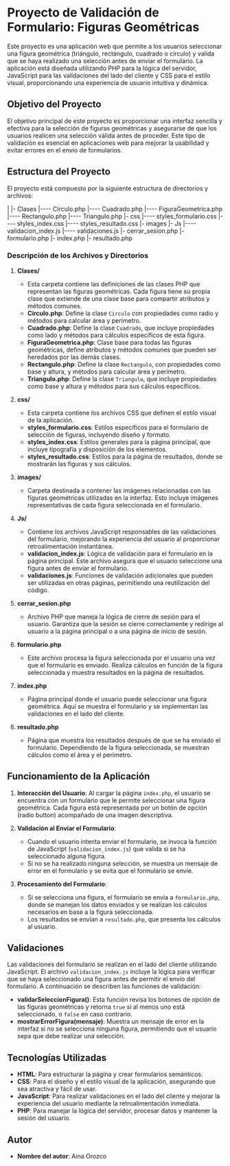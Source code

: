 # Proyecto de Validación de Formulario: Figuras Geométricas

Este proyecto es una aplicación web que permite a los usuarios seleccionar una figura geométrica (triángulo, rectángulo, cuadrado o círculo) y valida que se haya realizado una selección antes de enviar el formulario. La aplicación está diseñada utilizando PHP para la lógica del servidor, JavaScript para las validaciones del lado del cliente y CSS para el estilo visual, proporcionando una experiencia de usuario intuitiva y dinámica.

## Objetivo del Proyecto

El objetivo principal de este proyecto es proporcionar una interfaz sencilla y efectiva para la selección de figuras geométricas y asegurarse de que los usuarios realicen una selección válida antes de proceder. Este tipo de validación es esencial en aplicaciones web para mejorar la usabilidad y evitar errores en el envío de formularios.

## Estructura del Proyecto

El proyecto está compuesto por la siguiente estructura de directorios y archivos:

|
|- Clases
|---- Circulo.php
|---- Cuadrado.php
|---- FiguraGeometrica.php
|---- Rectangulo.php 
|---- Triangulo.php 
|- css 
|---- styles_formulario.css 
|---- styles_index.css 
|---- styles_resultado.css 
|- images 
|- Js 
|---- validacion_index.js 
|---- validaciones.js 
|- cerrar_sesion.php 
|- formulario.php 
|- index.php 
|- resultado.php


### Descripción de los Archivos y Directorios

1. **Clases/**
   - Esta carpeta contiene las definiciones de las clases PHP que representan las figuras geométricas. Cada figura tiene su propia clase que extiende de una clase base para compartir atributos y métodos comunes.
   - **Circulo.php**: Define la clase `Circulo` con propiedades como radio y métodos para calcular área y perímetro.
   - **Cuadrado.php**: Define la clase `Cuadrado`, que incluye propiedades como lado y métodos para cálculos específicos de esta figura.
   - **FiguraGeometrica.php**: Clase base para todas las figuras geométricas, define atributos y métodos comunes que pueden ser heredados por las demás clases.
   - **Rectangulo.php**: Define la clase `Rectangulo`, con propiedades como base y altura, y métodos para calcular área y perímetro.
   - **Triangulo.php**: Define la clase `Triangulo`, que incluye propiedades como base y altura y métodos para sus cálculos específicos.

2. **css/**
   - Esta carpeta contiene los archivos CSS que definen el estilo visual de la aplicación.
   - **styles_formulario.css**: Estilos específicos para el formulario de selección de figuras, incluyendo diseño y formato.
   - **styles_index.css**: Estilos generales para la página principal, que incluye tipografía y disposición de los elementos.
   - **styles_resultado.css**: Estilos para la página de resultados, donde se mostrarán las figuras y sus cálculos.

3. **images/**
   - Carpeta destinada a contener las imágenes relacionadas con las figuras geométricas utilizadas en la interfaz. Esto incluye imágenes representativas de cada figura seleccionada en el formulario.

4. **Js/**
   - Contiene los archivos JavaScript responsables de las validaciones del formulario, mejorando la experiencia del usuario al proporcionar retroalimentación instantánea.
   - **validacion_index.js**: Lógica de validación para el formulario en la página principal. Este archivo asegura que el usuario seleccione una figura antes de enviar el formulario.
   - **validaciones.js**: Funciones de validación adicionales que pueden ser utilizadas en otras páginas, permitiendo una reutilización del código.

5. **cerrar_sesion.php**
   - Archivo PHP que maneja la lógica de cierre de sesión para el usuario. Garantiza que la sesión se cierre correctamente y redirige al usuario a la página principal o a una página de inicio de sesión.

6. **formulario.php**
   - Este archivo procesa la figura seleccionada por el usuario una vez que el formulario es enviado. Realiza cálculos en función de la figura seleccionada y muestra resultados en la página de resultados.

7. **index.php**
   - Página principal donde el usuario puede seleccionar una figura geométrica. Aquí se muestra el formulario y se implementan las validaciones en el lado del cliente.

8. **resultado.php**
   - Página que muestra los resultados después de que se ha enviado el formulario. Dependiendo de la figura seleccionada, se muestran cálculos como el área y el perímetro.

## Funcionamiento de la Aplicación

1. **Interacción del Usuario**: Al cargar la página `index.php`, el usuario se encuentra con un formulario que le permite seleccionar una figura geométrica. Cada figura está representada por un botón de opción (radio button) acompañado de una imagen descriptiva.

2. **Validación al Enviar el Formulario**:
   - Cuando el usuario intenta enviar el formulario, se invoca la función de JavaScript (`validacion_index.js`) que valida si se ha seleccionado alguna figura.
   - Si no se ha realizado ninguna selección, se muestra un mensaje de error en el formulario y se evita que el formulario se envíe.

3. **Procesamiento del Formulario**:
   - Si se selecciona una figura, el formulario se envía a `formulario.php`, donde se manejan los datos enviados y se realizan los cálculos necesarios en base a la figura seleccionada.
   - Los resultados se envían a `resultado.php`, que presenta los cálculos al usuario.

## Validaciones

Las validaciones del formulario se realizan en el lado del cliente utilizando JavaScript. El archivo `validacion_index.js` incluye la lógica para verificar que se haya seleccionado una figura antes de permitir el envío del formulario. A continuación se describen las funciones de validación:

- **validarSeleccionFigura()**: Esta función revisa los botones de opción de las figuras geométricas y retorna `true` si al menos uno está seleccionado, o `false` en caso contrario.
- **mostrarErrorFigura(mensaje)**: Muestra un mensaje de error en la interfaz si no se selecciona ninguna figura, permitiendo que el usuario sepa que debe realizar una selección.


## Tecnologías Utilizadas

- **HTML**: Para estructurar la página y crear formularios semánticos.
- **CSS**: Para el diseño y el estilo visual de la aplicación, asegurando que sea atractiva y fácil de usar.
- **JavaScript**: Para realizar validaciones en el lado del cliente y mejorar la experiencia del usuario mediante la retroalimentación inmediata.
- **PHP**: Para manejar la lógica del servidor, procesar datos y mantener la sesión del usuario.

## Autor

- **Nombre del autor**: Aina Orozco

